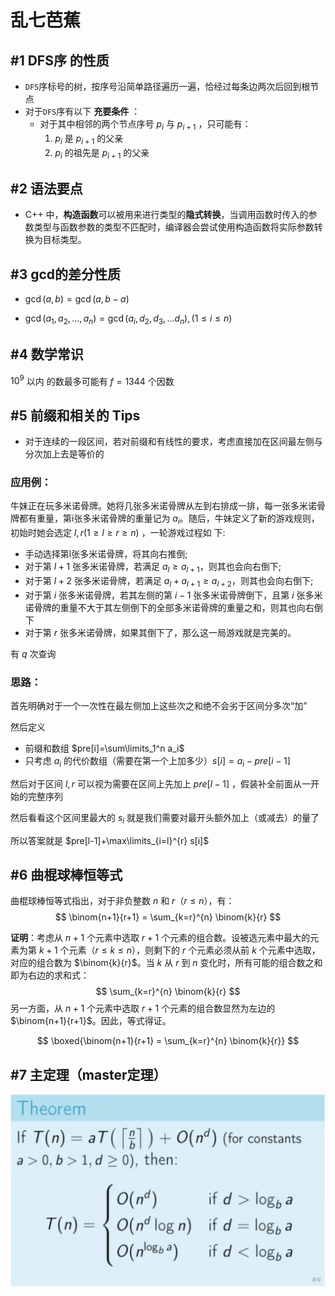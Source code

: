 # 乱七芭蕉

## **#1**  DFS序 的性质 

- `DFS`序标号的树，按序号沿简单路径遍历一遍，恰经过每条边两次后回到根节点
- 对于`DFS`序有以下 **充要条件** ：
  - 对于其中相邻的两个节点序号 $p_i$ 与 $p_{i+1}$ ，只可能有：
    1. $p_i$ 是 $p_{i+1}$ 的父亲
    2. $p_i$ 的祖先是 $p_{i+1}$ 的父亲

## #2  语法要点

- C++ 中，**构造函数**可以被用来进行类型的**隐式转换**，当调用函数时传入的参数类型与函数参数的类型不匹配时，编译器会尝试使用构造函数将实际参数转换为目标类型。

## #3  gcd的差分性质

- $\gcd(a,b)=\gcd(a,b-a)$

- $\gcd(a_1,a_2,...,a_n)=\gcd(a_i,d_2,d_3,...d_n) , (1\le i \le n)$

## #4  数学常识

$10^9$ 以内 的数最多可能有 $f = 1344$ 个因数

## #5 前缀和相关的 Tips

- 对于连续的一段区间，若对前缀和有线性的要求，考虑直接加在区间最左侧与分次加上去是等价的

### 应用例：

牛妹正在玩多米诺骨牌。她将几张多米诺骨牌从左到右排成一排，每一张多米诺骨牌都有重量，第i张多米诺骨牌的重量记为 $a_i$。随后，牛妹定义了新的游戏规则，初始时她会选定 $l,r(1 \ge l\ge r\ge n)$ ，一轮游戏过程如
下:

- 手动选择第l张多米诺骨牌，将其向右推倒;
- 对于第 $l+1$ 张多米诺骨牌，若满足 $a_l \ge a_{l+1}$，则其也会向右倒下;
- 对于第 $l+ 2$ 张多米诺骨牌，若满足 $a_l + a_{l+1} \ge a_{l+2}$，则其也会向右倒下;
- 对于第 $i$ 张多米诺骨牌，若其左侧的第 $i-1$ 张多米诺骨牌倒下，且第 $i$ 张多米诺骨牌的重量不大于其左侧倒下的全部多米诺骨牌的重量之和，则其也向右倒下
- 对于第 $r$ 张多米诺骨牌，如果其倒下了，那么这一局游戏就是完美的。

有 $q$ 次查询

### 思路：

首先明确对于一个一次性在最左侧加上这些次之和绝不会劣于区间分多次“加”

然后定义

- 前缀和数组 $pre[i]=\sum\limits_1^n a_i$
- 只考虑 $a_i$ 的代价数组（需要在第一个上加多少）$s[i]=a_i-pre[i-1]$

然后对于区间 $l,r$ 可以视为需要在区间上先加上 $pre[l-1]$ ，假装补全前面从一开始的完整序列

然后看看这个区间里最大的 $s_i$ 就是我们需要对最开头额外加上（或减去）的量了

所以答案就是 $pre[l-1]+\max\limits_{i=l}^{r} s[i]$

## #6 曲棍球棒恒等式

曲棍球棒恒等式指出，对于非负整数 $n$ 和 $r$（$r \leq n$），有：
$$
\binom{n+1}{r+1} = \sum_{k=r}^{n} \binom{k}{r}
$$

**证明**：考虑从 $n+1$ 个元素中选取 $r+1$ 个元素的组合数。设被选元素中最大的元素为第 $k+1$ 个元素（$r \leq k \leq n$），则剩下的 $r$ 个元素必须从前 $k$ 个元素中选取，对应的组合数为 $\binom{k}{r}$。当 $k$ 从 $r$ 到 $n$ 变化时，所有可能的组合数之和即为右边的求和式：
$$
\sum_{k=r}^{n} \binom{k}{r}
$$
另一方面，从 $n+1$ 个元素中选取 $r+1$ 个元素的组合数显然为左边的 $\binom{n+1}{r+1}$。因此，等式得证。

$$
\boxed{\binom{n+1}{r+1} = \sum_{k=r}^{n} \binom{k}{r}}
$$

## #7 主定理（master定理）

![fve8hb8w](./images/fve8hb8w.webp)